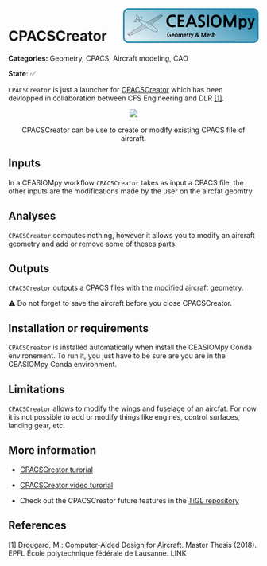 <img align="right" height="70" src="../../documents/logos/CEASIOMpy_banner_geometry.png">

# CPACSCreator

**Categories:** Geometry, CPACS, Aircraft modeling, CAO

**State**: :white_check_mark:


`CPACSCreator` is just a launcher for [CPACSCreator](https://dlr-sc.github.io/tigl/doc/cpacscreator-0.1/) which has been devlopped in collaboration between CFS Engineering and DLR [[1]](#Drou18).


<p align="center">
<img height="340" src="https://dlr-sc.github.io/tigl/doc/cpacscreator-0.1/tuto_scratch_23.png">
</p>
<p align="center">
CPACSCreator can be use to create or modify existing CPACS file of aircraft.
</p>


## Inputs

In a CEASIOMpy workflow `CPACSCreator` takes as input a CPACS file, the other inputs are the modifications made by the user on the aircfat geomtry.

## Analyses

`CPACSCreator` computes nothing, however it allows you to modify an aircraft geometry and add or remove some of theses parts.


## Outputs

`CPACSCreator` outputs a CPACS files with the modified aircraft geometry.

:warning: Do not forget to save the aircraft before you close CPACSCreator.


## Installation or requirements

`CPACSCreator` is installed automatically when install the CEASIOMpy Conda environement. To run it, you just have to be sure are you are in the CEASIOMpy Conda environment.


## Limitations

`CPACSCreator` allows to modify the wings and fuselage of an aircfat. For now it is not possible to add or modify things like engines, control surfaces, landing gear, etc.  


## More information

* [CPACSCreator turorial](https://dlr-sc.github.io/tigl/doc/cpacscreator-0.1/tuto.html#tuto_create_from_scratch)

* [CPACSCreator video turorial](https://www.youtube.com/watch?v=M5ryc7HT3uA)

* Check out the CPACSCreator future features in the [TiGL repository](https://github.com/DLR-SC/tigl/issues?q=is%3Aopen+is%3Aissue+label%3ACPACS-Creator)


## References

<a id="Drou18">[1]</a> Drougard, M.: Computer-Aided Design for Aircraft. Master Thesis (2018). EPFL École polytechnique fédérale de Lausanne. LINK
